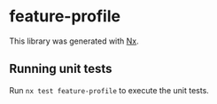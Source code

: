 # feature-profile

This library was generated with [Nx](https://nx.dev).

## Running unit tests

Run `nx test feature-profile` to execute the unit tests.
